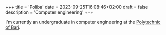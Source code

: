 +++
title = 'Poliba'
date = 2023-09-25T16:08:46+02:00
draft = false
description = 'Computer engineering'
+++

I'm currently an undergraduate in computer engineering at the [Polytechnic of Bari](https://www.poliba.it/).